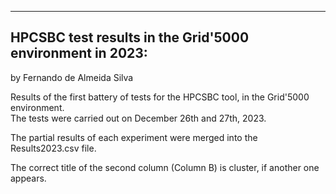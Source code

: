 -------------------------------------------------------------------------------------------------
HPCSBC test results in the Grid'5000 environment in 2023:
-------------------------------------------------------------------------------------------------

by Fernando de Almeida Silva
                                                                    

Results of the first battery of tests for the HPCSBC tool, in the Grid'5000 environment.<br>
The tests were carried out on December 26th and 27th, 2023.

The partial results of each experiment were merged into the Results2023.csv file.

The correct title of the second column (Column B) is cluster, if another one appears.

